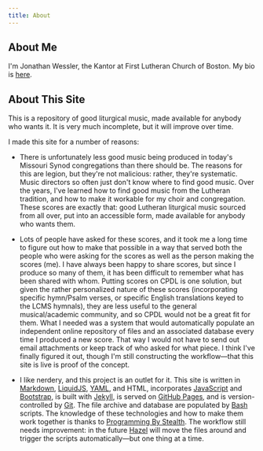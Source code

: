 ```yaml
---
title: About
---
```


## About Me
I'm Jonathan Wessler, the Kantor at First Lutheran Church of Boston. My bio is [here](https://flc-boston.org/staff#KantorWessler).

## About This Site
This is a repository of good liturgical music, made available for anybody who wants it. It is very much incomplete, but it will improve over time.

I made this site for a number of reasons:

- There is unfortunately less good music being produced in today's Missouri Synod congregations than there should be. The reasons for this are legion, but they're not malicious: rather, they're systematic. Music directors so often just don't know where to find good music. Over the years, I've learned how to find good music from the Lutheran tradition, and how to make it workable for my choir and congregation. These scores are exactly that: good Lutheran liturgical music sourced from all over, put into an accessible form, made available for anybody who wants them.

- Lots of people have asked for these scores, and it took me a long time to figure out how to make that possible in a way that served both the people who were asking for the scores as well as the person making the scores (me). I have always been happy to share scores, but since I produce so many of them, it has been difficult to remember what has been shared with whom. Putting scores on CPDL is one solution, but given the rather personalized nature of these scores (incorporating specific hymn/Psalm verses, or specific English translations keyed to the LCMS hymnals), they are less useful to the general musical/academic community, and so CPDL would not be a great fit for them. What I needed was a system that would automatically populate an independent online repository of files and an associated database every time I produced a new score. That way I would not have to send out email attachments or keep track of who asked for what piece. I think I've finally figured it out, though I'm still constructing the workflow—that this site is live is proof of the concept.

- I like nerdery, and this project is an outlet for it. This site is written in [Markdown](https://daringfireball.net/projects/markdown/syntax), [LiquidJS](https://liquidjs.com/tutorials/intro-to-liquid.html), [YAML](https://yaml.org/), and HTML, incorporates [JavaScript](https://developer.mozilla.org/en-US/docs/Web/JavaScript) and [Bootstrap](https://getbootstrap.com/), is built with [Jekyll](https://jekyllrb.com/), is served on [GitHub Pages](https://pages.github.com/), and is version-controlled by [Git](https://git-scm.com/). The file archive and database are populated by [Bash](https://www.gnu.org/software/bash/) scripts. The knowledge of these technologies and how to make them work together is thanks to [Programming By Stealth](https://pbs.bartificer.net). The workflow still needs improvement: in the future [Hazel](https://www.noodlesoft.com/) will move the files around and trigger the scripts automatically—but one thing at a time.